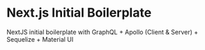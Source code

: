 # Next.js Initial Boilerplate

NextJS initial boilerplate with GraphQL + Apollo (Client & Server) + Sequelize + Material UI
